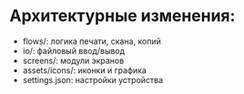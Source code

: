 

# Архитектурные изменения:
- flows/: логика печати, скана, копий
- io/: файловый ввод/вывод
- screens/: модули экранов
- assets/icons/: иконки и графика
- settings.json: настройки устройства
